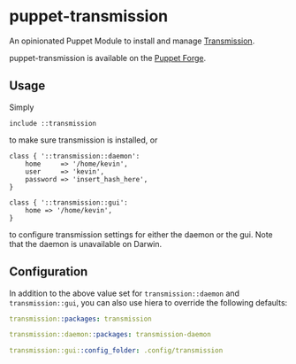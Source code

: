 # puppet-transmission

An opinionated Puppet Module to install and manage
[Transmission](https://www.transmissionbt.com/).

puppet-transmission is available on the
[Puppet Forge](https://forge.puppetlabs.com/thekevjames/transmission).

## Usage

Simply

```puppet
include ::transmission
```

to make sure transmission is installed, or

```puppet
class { '::transmission::daemon':
    home     => '/home/kevin',
    user     => 'kevin',
    password => 'insert_hash_here',
}

class { '::transmission::gui':
    home => '/home/kevin',
}
```

to configure transmission settings for either the daemon or the gui. Note that
the daemon is unavailable on Darwin.

## Configuration

In addition to the above value set for `transmission::daemon` and
`transmission::gui`, you can also use hiera to override the following defaults:

```yaml
transmission::packages: transmission

transmission::daemon::packages: transmission-daemon

transmission::gui::config_folder: .config/transmission
```
